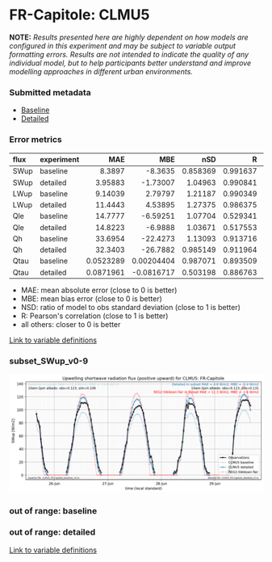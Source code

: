 # FR-Capitole: CLMU5

**NOTE:** *Results presented here are highly dependent on how models are configured in this experiment and may be subject to variable output formatting errors. Results are not intended to indicate the quality of any individual model, but to help participants better understand and improve modelling approaches in different urban environments.*

### Submitted metadata

- [Baseline](CLMU5_FR-Capitole_baseline_attrs.md)
- [Detailed](CLMU5_FR-Capitole_detailed_attrs.md)

### Error metrics

| flux   | experiment   |        MAE |          MBE |      nSD |        R |         5th |         95th |       RMSE |    cRMSE |        AMBE |     1-nSD |        1-R |   nSkewness |   nKurtosis |   Overlap |
|:-------|:-------------|-----------:|-------------:|---------:|---------:|------------:|-------------:|-----------:|---------:|------------:|----------:|-----------:|------------:|------------:|----------:|
| SWup   | baseline     |  8.3897    |  -8.3635     | 0.858369 | 0.991637 |  2.76048    | 17.1048      | 10.4159    | 0.185518 |  8.3635     | 0.14163   | 0.00836328 |   0.0292136 |   0.0328074 | 0.166523  |
| SWup   | detailed     |  3.95883   |  -1.73007    | 1.04963  | 0.990841 |  2.70742    |  3.29674     |  5.22356   | 0.14728  |  1.73007    | 0.0496329 | 0.0091594  |   0.104706  |   0.168565  | 0.14565   |
| LWup   | baseline     |  9.14039   |   2.79797    | 1.21187  | 0.990349 |  6.35736    | 33.5709      | 14.033     | 0.261308 |  2.79797    | 0.21187   | 0.00965138 |   0.307203  |   2.33426   | 0.089856  |
| LWup   | detailed     | 11.4443    |   4.53895    | 1.27375  | 0.986375 |  6.91913    | 43.9775      | 18.0071    | 0.331131 |  4.53895    | 0.273749  | 0.0136246  |   0.382462  |   2.90435   | 0.0966273 |
| Qle    | baseline     | 14.7777    |  -6.59251    | 1.07704  | 0.529341 |  1.51688    | 11.2426      | 21.869     | 1.00984  |  6.59251    | 0.0770351 | 0.470659   |   1.96417   |   4.09314   | 0.341698  |
| Qle    | detailed     | 14.8223    |  -6.9888     | 1.03671  | 0.517553 |  1.33352    | 13.7031      | 21.8155    | 1.00083  |  6.9888     | 0.0367084 | 0.482447   |   2.02452   |   4.13312   | 0.341051  |
| Qh     | baseline     | 33.6954    | -22.4273     | 1.13093  | 0.913716 | 16.9602     | 18.6852      | 44.0143    | 0.460767 | 22.4273     | 0.130933  | 0.0862837  |   0.172131  |   0.270915  | 0.349329  |
| Qh     | detailed     | 32.3403    | -26.7882     | 0.985149 | 0.911964 | 12.0845     | 13.2955      | 43.4847    | 0.416746 | 26.7882     | 0.0148518 | 0.0880356  |   0.181118  |   0.313868  | 0.324917  |
| Qtau   | baseline     |  0.0523289 |   0.00204404 | 0.987071 | 0.893509 |  0.00395062 |  0.000870581 |  0.0826324 | 0.45869  |  0.00204404 | 0.0129293 | 0.106491   |   0.0919154 |   0.22955   | 0.0360937 |
| Qtau   | detailed     |  0.0871961 |  -0.0816717  | 0.503198 | 0.886763 |  0.00561436 |  0.253942    |  0.135541  | 0.600644 |  0.0816717  | 0.496802  | 0.113237   |   0.0946375 |   0.238606  | 0.221875  |

 - MAE: mean absolute error (close to 0 is better)
 - MBE: mean bias error (close to 0 is better)
 - NSD: ratio of model to obs standard deviation (close to 1 is better)
 - R: Pearson's correlation (close to 1 is better)
 - all others: closer to 0 is better

[Link to variable definitions](../modelattrs/variable_definitions.md)

### <a name="subset_swup_v0-9"></a>subset_SWup_v0-9
[![CLMU5_FR-Capitole_subset_SWup_v0-9.png](CLMU5_FR-Capitole_subset_SWup_v0-9.png)](CLMU5_FR-Capitole_subset_SWup_v0-9.png)

### out of range: baseline


### out of range: detailed



[Link to variable definitions](../modelattrs/variable_definitions.md)

